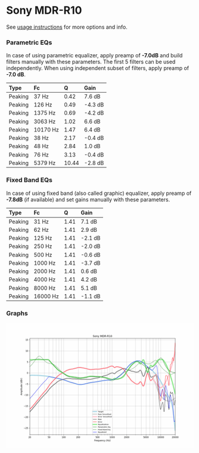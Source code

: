# Sony MDR-R10
See [usage instructions](https://github.com/jaakkopasanen/AutoEq#usage) for more options and info.

### Parametric EQs
In case of using parametric equalizer, apply preamp of **-7.0dB** and build filters manually
with these parameters. The first 5 filters can be used independently.
When using independent subset of filters, apply preamp of **-7.0 dB**.

| Type    | Fc       |     Q | Gain    |
|:--------|:---------|:------|:--------|
| Peaking | 37 Hz    |  0.42 | 7.6 dB  |
| Peaking | 126 Hz   |  0.49 | -4.3 dB |
| Peaking | 1375 Hz  |  0.69 | -4.2 dB |
| Peaking | 3063 Hz  |  1.02 | 6.6 dB  |
| Peaking | 10170 Hz |  1.47 | 6.4 dB  |
| Peaking | 38 Hz    |  2.17 | -0.4 dB |
| Peaking | 48 Hz    |  2.84 | 1.0 dB  |
| Peaking | 76 Hz    |  3.13 | -0.4 dB |
| Peaking | 5379 Hz  | 10.44 | -2.8 dB |

### Fixed Band EQs
In case of using fixed band (also called graphic) equalizer, apply preamp of **-7.8dB**
(if available) and set gains manually with these parameters.

| Type    | Fc       |    Q | Gain    |
|:--------|:---------|:-----|:--------|
| Peaking | 31 Hz    | 1.41 | 7.1 dB  |
| Peaking | 62 Hz    | 1.41 | 2.9 dB  |
| Peaking | 125 Hz   | 1.41 | -2.1 dB |
| Peaking | 250 Hz   | 1.41 | -2.0 dB |
| Peaking | 500 Hz   | 1.41 | -0.6 dB |
| Peaking | 1000 Hz  | 1.41 | -3.7 dB |
| Peaking | 2000 Hz  | 1.41 | 0.6 dB  |
| Peaking | 4000 Hz  | 1.41 | 4.2 dB  |
| Peaking | 8000 Hz  | 1.41 | 5.1 dB  |
| Peaking | 16000 Hz | 1.41 | -1.1 dB |

### Graphs
![](./Sony%20MDR-R10.png)